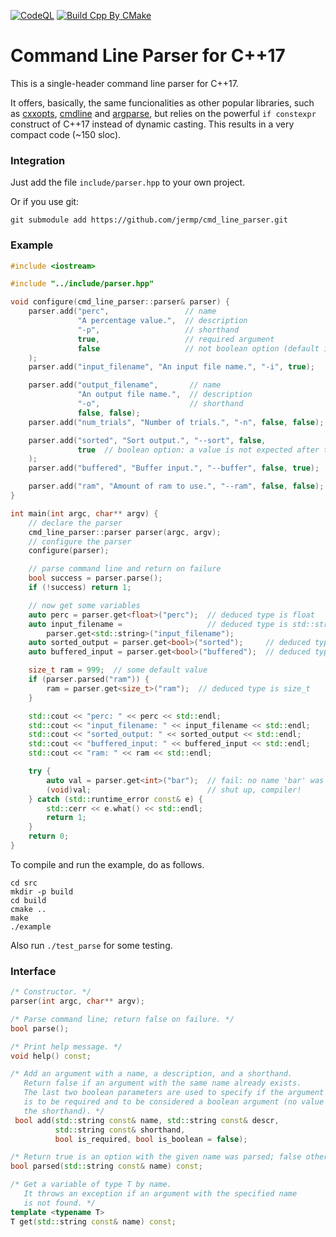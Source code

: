 [![CodeQL](https://github.com/jermp/cmd_line_parser/actions/workflows/codeql.yml/badge.svg)](https://github.com/jermp/cmd_line_parser/actions/workflows/codeql.yml)
[![Build Cpp By CMake](https://github.com/jermp/cmd_line_parser/actions/workflows/c_cpp_build.yml/badge.svg)](https://github.com/jermp/cmd_line_parser/actions/workflows/c_cpp_build.yml)

Command Line Parser for C++17
============================

This is a single-header command line parser for C++17.

It offers, basically, the same funcionalities as other popular libraries, such as [cxxopts](https://github.com/jarro2783/cxxopts),
[cmdline](https://github.com/tanakh/cmdline) and
[argparse](https://github.com/hbristow/argparse),
but relies on the powerful `if constexpr` construct of C++17 instead of dynamic casting.
This results in a very compact code (~150 sloc).

### Integration

Just add the file `include/parser.hpp` to your own project.

Or if you use git:

	git submodule add https://github.com/jermp/cmd_line_parser.git

### Example

```C++
#include <iostream>

#include "../include/parser.hpp"

void configure(cmd_line_parser::parser& parser) {
    parser.add("perc",                 // name
               "A percentage value.",  // description
               "-p",                   // shorthand
               true,                   // required argument
               false                   // not boolean option (default is false)
    );
    parser.add("input_filename", "An input file name.", "-i", true);

    parser.add("output_filename",       // name
               "An output file name.",  // description
               "-o",                    // shorthand
               false, false);
    parser.add("num_trials", "Number of trials.", "-n", false, false);

    parser.add("sorted", "Sort output.", "--sort", false,
               true  // boolean option: a value is not expected after the shorthand
    );
    parser.add("buffered", "Buffer input.", "--buffer", false, true);

    parser.add("ram", "Amount of ram to use.", "--ram", false, false);
}

int main(int argc, char** argv) {
    // declare the parser
    cmd_line_parser::parser parser(argc, argv);
    // configure the parser
    configure(parser);

    // parse command line and return on failure
    bool success = parser.parse();
    if (!success) return 1;

    // now get some variables
    auto perc = parser.get<float>("perc");  // deduced type is float
    auto input_filename =                   // deduced type is std::string
        parser.get<std::string>("input_filename");
    auto sorted_output = parser.get<bool>("sorted");     // deduced type is bool
    auto buffered_input = parser.get<bool>("buffered");  // deduced type is bool

    size_t ram = 999;  // some default value
    if (parser.parsed("ram")) {
        ram = parser.get<size_t>("ram");  // deduced type is size_t
    }

    std::cout << "perc: " << perc << std::endl;
    std::cout << "input_filename: " << input_filename << std::endl;
    std::cout << "sorted_output: " << sorted_output << std::endl;
    std::cout << "buffered_input: " << buffered_input << std::endl;
    std::cout << "ram: " << ram << std::endl;

    try {
        auto val = parser.get<int>("bar");  // fail: no name 'bar' was specified
        (void)val;                          // shut up, compiler!
    } catch (std::runtime_error const& e) {
        std::cerr << e.what() << std::endl;
        return 1;
    }
    return 0;
}
```

To compile and run the example, do as follows.

	cd src
	mkdir -p build
	cd build
	cmake ..
	make
	./example

Also run `./test_parse` for some testing.


### Interface

```C++
/* Constructor. */
parser(int argc, char** argv);

/* Parse command line; return false on failure. */
bool parse();

/* Print help message. */
void help() const;

/* Add an argument with a name, a description, and a shorthand.
   Return false if an argument with the same name already exists.
   The last two boolean parameters are used to specify if the argument
   is to be required and to be considered a boolean argument (no value after
   the shorthand). */
 bool add(std::string const& name, std::string const& descr,
          std::string const& shorthand,
          bool is_required, bool is_boolean = false);

/* Return true is an option with the given name was parsed; false otherwise. */
bool parsed(std::string const& name) const;

/* Get a variable of type T by name.
   It throws an exception if an argument with the specified name
   is not found. */
template <typename T>
T get(std::string const& name) const;
```
